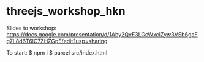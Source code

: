 # threejs_workshop_hkn

Slides to workshop: https://docs.google.com/presentation/d/1Aby2QvF3LGcWxciZyw3VSb6gaFq7L8d6T6lC7ZHZGpE/edit?usp=sharing 

To start: 
$ npm i 
$ parcel src/index.html
